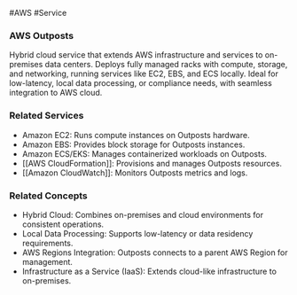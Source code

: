 #AWS #Service 
### AWS Outposts

Hybrid cloud service that extends AWS infrastructure and services to on-premises data centers. Deploys fully managed racks with compute, storage, and networking, running services like EC2, EBS, and ECS locally. Ideal for low-latency, local data processing, or compliance needs, with seamless integration to AWS cloud.

### Related Services

- Amazon EC2: Runs compute instances on Outposts hardware.
- Amazon EBS: Provides block storage for Outposts instances.
- Amazon ECS/EKS: Manages containerized workloads on Outposts.
- [[AWS CloudFormation]]: Provisions and manages Outposts resources.
- [[Amazon CloudWatch]]: Monitors Outposts metrics and logs.

### Related Concepts

- Hybrid Cloud: Combines on-premises and cloud environments for consistent operations.
- Local Data Processing: Supports low-latency or data residency requirements.
- AWS Regions Integration: Outposts connects to a parent AWS Region for management.
- Infrastructure as a Service (IaaS): Extends cloud-like infrastructure to on-premises.